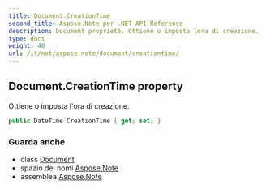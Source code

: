 ```yaml
---
title: Document.CreationTime
second_title: Aspose.Note per .NET API Reference
description: Document proprietà. Ottiene o imposta lora di creazione.
type: docs
weight: 40
url: /it/net/aspose.note/document/creationtime/
---
```

## Document.CreationTime property

Ottiene o imposta l'ora di creazione.

```csharp
public DateTime CreationTime { get; set; }
```

### Guarda anche

* class [Document](../)
* spazio dei nomi [Aspose.Note](../../document/)
* assemblea [Aspose.Note](../../../)


